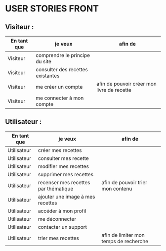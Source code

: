 # USER STORIES FRONT

## Visiteur :
| En tant que | je veux | afin de |
| -- | -- | -- |
| Visiteur | comprendre le principe du site | |
| Visiteur | consulter des recettes existantes | |
| Visiteur | me créer un compte | afin de pouvoir créer mon livre de recette |
| Visiteur | me connecter à mon compte | |

## Utilisateur :
| En tant que | je veux | afin de |
| -- | -- | -- |
| Utilisateur | créer mes recettes | |
| Utilisateur | consulter mes recette | |
| Utilisateur | modifier mes recettes | |
| Utilisateur | supprimer mes recettes | |
| Utilisateur | recenser mes recettes par thématique | afin de pouvoir trier mon contenu |
| Utilisateur | ajouter une image à mes recettes | |
| Utilisateur | accéder à mon profil | |
| Utilisateur | me déconnecter | |
| Utilisateur | contacter un support | |
| Utilisateur | trier mes recettes | afin de limiter mon temps de recherche |